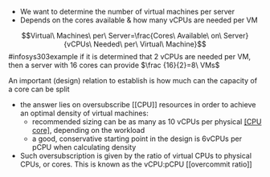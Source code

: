 - We want to determine the number of virtual machines per server
- Depends on the cores available & how many vCPUs are needed per VM

$$Virtual\ Machines\ per\ Server=\frac{Cores\ Available\ on\ Server}{vCPUs\ Needed\ per\ Virtual\ Machine}$$
#infosys303example if it is determined that 2 vCPUs are needed per VM, then a server with 16 cores can provide $\frac {16}{2}=8\ VMs$

An important (design) relation to establish is how much can the capacity of a core can be split
- the answer lies on oversubscribe [[CPU]] resources in order to achieve an optimal density of virtual machines:
	- recommended sizing can be as many as 10 vCPUs per physical [[CPU core]](pCPU), depending on the workload
	- a good, conservative starting point in the design is 6vCPUs per pCPU when calculating density
- Such oversubscription is given by the ratio of virtual CPUs to physical CPUs, or cores. This is known as the vCPU:pCPU [[overcommit ratio]]